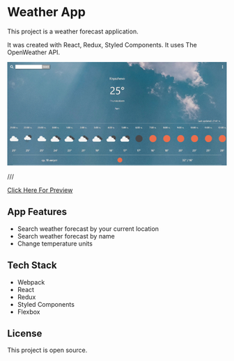 # Weather App
 
This project is a weather forecast application.

It was created with React, Redux, Styled Components. It uses The OpenWeather API.

![example-site](https://raw.githubusercontent.com/PeshoBiceps/Weather-app/master/src/weather.jpg)

///

[Click Here For Preview](https://weather-app-bg-2021.web.app/)


## App Features
- Search weather forecast by your current location
- Search weather forecast by name
- Change temperature units

## Tech Stack

- Webpack 
- React
- Redux
- Styled Components
- Flexbox


## License

This project is open source.